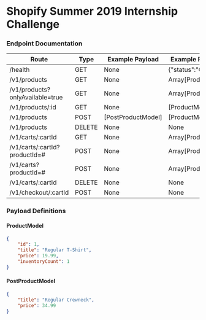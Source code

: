 # Shopify Summer 2019 Internship Challenge

### Endpoint Documentation

| Route | Type | Example Payload | Example Response |
|---|---|---|---|
| /health | GET | None | {"status":"OK"} |
| /v1/products | GET | None | Array[ProductModel] |
| /v1/products?onlyAvailable=true | GET | None | Array[ProductModel] |
| /v1/products/:id | GET | None | [ProductModel] |
| /v1/products | POST | [PostProductModel] | [ProductModel] |
| /v1/products | DELETE | None | None |
| /v1/carts/:cartId | GET | None | Array[ProductModel] |
| /v1/carts/:cartId?productId=# | POST | None | Array[ProductModel] |
| /v1/carts?productId=# | POST | None | Array[ProductModel] |
| /v1/carts/:cartId | DELETE | None | None |
| /v1/checkout/:cartId | POST | None | None |

### Payload Definitions
#### ProductModel
```json
{
    "id": 1,
    "title": "Regular T-Shirt",
    "price": 19.99,
    "inventoryCount": 1
}
```

#### PostProductModel
```json
{
	"title": "Regular Crewneck",
	"price": 34.99
}
```
